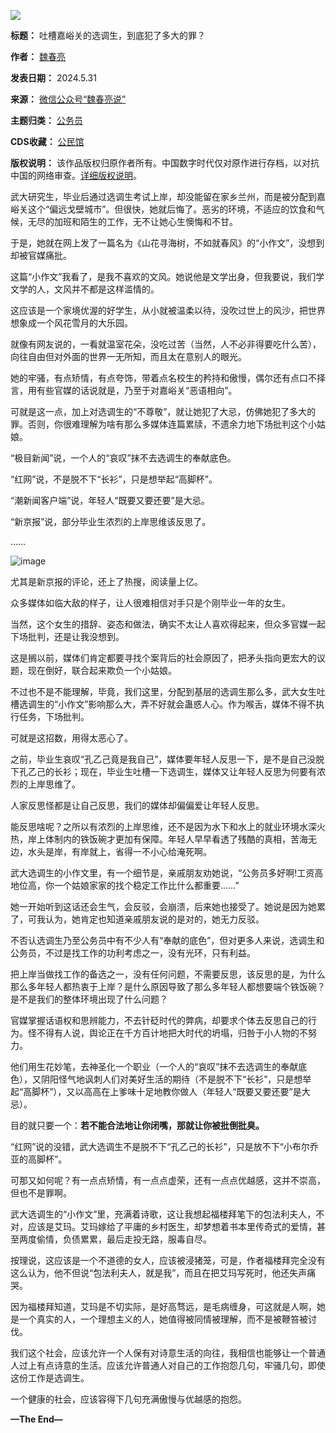 ![](https://chinadigitaltimes.net/chinese/files/2024/05/5aa1ea5f.jpeg)




**标题：** 吐槽嘉峪关的选调生，到底犯了多大的罪？  

**作者：** [魏春亮](https://chinadigitaltimes.net/space/魏春亮)  

**发表日期：** 2024.5.31  

**来源：** [微信公众号“魏春亮说”](https://web.archive.org/web/https://mp.weixin.qq.com/s/aBaicQLoInGA6msB2bx9nA)  

**主题归类：** [公务员](https://chinadigitaltimes.net/space/公务员)  

**CDS收藏：** [公民馆](https://chinadigitaltimes.net/space/%E5%85%AC%E6%B0%91%E9%A6%86)  

**版权说明：** 该作品版权归原作者所有。中国数字时代仅对原作进行存档，以对抗中国的网络审查。[详细版权说明](https://chinadigitaltimes.net/chinese/copyright)。


武大研究生，毕业后通过选调生考试上岸，却没能留在家乡兰州，而是被分配到嘉峪关这个“偏远戈壁城市”。但很快，她就后悔了。恶劣的环境，不适应的饮食和气候，无尽的加班和陌生的工作，无不让她心生懊悔和不甘。


于是，她就在网上发了一篇名为《山花寻海树，不如就春风》的“小作文”，没想到却被官媒痛批。


这篇“小作文”我看了，是我不喜欢的文风。她说他是文学出身，但我要说，我们学文学的人，文风并不都是这样滥情的。


这应该是一个家境优渥的好学生，从小就被温柔以待，没吹过世上的风沙，把世界想象成一个风花雪月的大乐园。


就像有网友说的，一看就温室花朵，没吃过苦（当然，人不必非得要吃什么苦），向往自由但对外面的世界一无所知，而且太在意别人的眼光。


她的牢骚，有点矫情，有点夸饰，带着点名校生的矜持和傲慢，偶尔还有点口不择言，用有些官媒的话说就是，乃至于对嘉峪关“恶语相向”。


可就是这一点，加上对选调生的“不尊敬”，就让她犯了大忌，仿佛她犯了多大的罪。否则，你很难理解为啥有那么多媒体连篇累牍，不遗余力地下场批判这个小姑娘。


“极目新闻”说，一个人的“哀叹”抹不去选调生的奉献底色。


“红网”说，不是脱不下“长衫”，只是想举起“高脚杯”。


“潮新闻客户端”说，年轻人“既要又要还要”是大忌。


“新京报”说，部分毕业生浓烈的上岸思维该反思了。


……


![image](https://chinadigitaltimes.net/chinese/files/2024/05/post-708394-665a5d2cc5aac.)


尤其是新京报的评论，还上了热搜，阅读量上亿。


众多媒体如临大敌的样子，让人很难相信对手只是个刚毕业一年的女生。


当然，这个女生的措辞、姿态和做法，确实不太让人喜欢得起来，但众多官媒一起下场批判，还是让我没想到。


这是搁以前，媒体们肯定都要寻找个案背后的社会原因了，把矛头指向更宏大的议题，现在倒好，联合起来欺负一个小姑娘。


不过也不是不能理解，毕竟，我们这里，分配到基层的选调生那么多，武大女生吐槽选调生的“小作文”影响那么大，弄不好就会蛊惑人心。作为喉舌，媒体不得不执行任务，下场批判。


可就是这招数，用得太恶心了。


之前，毕业生哀叹“孔乙己竟是我自己”，媒体要年轻人反思一下，是不是自己没脱下孔乙己的长衫；现在，毕业生吐槽一下选调生，媒体又让年轻人反思为何要有浓烈的上岸思维了。


人家反思怪都是让自己反思，我们的媒体却偏偏爱让年轻人反思。


能反思啥呢？之所以有浓烈的上岸思维，还不是因为水下和水上的就业环境水深火热，岸上体制内的铁饭碗才更加有保障。年轻人早早看透了残酷的真相，苦海无边，水头是岸，有岸就上，省得一不小心给淹死啊。


武大选调生的小作文里，有一个细节是，亲戚朋友劝她说，“公务员多好啊!工资高地位高，你一个姑娘家家的找个稳定工作比什么都重要……”


她一开始听到这话还会生气，会反驳，会崩溃，后来她也接受了。她说是因为她累了，可我认为，她肯定也知道亲戚朋友说的是对的，她无力反驳。


不否认选调生乃至公务员中有不少人有“奉献的底色”，但对更多人来说，选调生和公务员，不过是找工作的功利考虑之一，没有光环，只有利益。


把上岸当做找工作的备选之一，没有任何问题，不需要反思，该反思的是，为什么那么多年轻人都热衷于上岸？是什么原因导致了那么多年轻人都想要端个铁饭碗？是不是我们的整体环境出现了什么问题？


官媒掌握话语权和思辨能力，不去针砭时代的弊病，却要求个体去反思自己的行为。怪不得有人说，舆论正在千方百计地把大时代的坍塌，归咎于小人物的不努力。


他们用生花妙笔，去神圣化一个职业（一个人的“哀叹”抹不去选调生的奉献底色），又阴阳怪气地讽刺人们对美好生活的期待（不是脱不下“长衫”，只是想举起“高脚杯”），又以高高在上爹味十足地教你做人（年轻人“既要又要还要”是大忌）。


目的就只要一个：**若不能合法地让你闭嘴，那就让你被批倒批臭。** 


“红网”说的没错，武大选调生不是脱不下“孔乙己的长衫”，只是放不下“小布尔乔亚的高脚杯”。


可那又如何呢？有一点点矫情，有一点点虚荣，还有一点点优越感，这并不崇高，但也不是罪啊。


武大选调生的“小作文”里，充满着诗歌，这让我想起福楼拜笔下的包法利夫人，不对，应该是艾玛。艾玛嫁给了平庸的乡村医生，却梦想着书本里传奇式的爱情，甚至两度偷情，负债累累，最后走投无路，服毒自尽。


按理说，这应该是一个不道德的女人，应该被浸猪笼，可是，作者福楼拜完全没有这么认为，他不但说“包法利夫人，就是我”，而且在把艾玛写死时，他还失声痛哭。


因为福楼拜知道，艾玛是不切实际，是好高骛远，是毛病缠身，可这就是人啊，她是一个真实的人，一个理想主义的人，她值得被同情被理解，而不是被鞭笞被讨伐。


我们这个社会，应该允许一个人保有对诗意生活的向往，我相信也能够让一个普通人过上有点诗意的生活。应该允许普通人对自己的工作抱怨几句，牢骚几句，即使这份工作是选调生。


一个健康的社会，应该容得下几句充满傲慢与优越感的抱怨。


**—The End—** 

